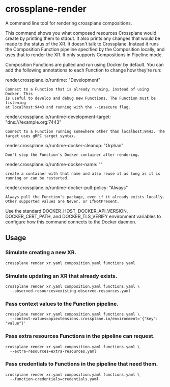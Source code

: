 # crossplane-render

A command line tool for rendering crossplane compositions.

This command shows you what composed resources Crossplane would create by
printing them to stdout. It also prints any changes that would be made to the
status of the XR. It doesn't talk to Crossplane. Instead it runs the Composition
Function pipeline specified by the Composition locally, and uses that to render
the XR. It only supports Compositions in Pipeline mode.

Composition Functions are pulled and run using Docker by default. You can add
the following annotations to each Function to change how they're run:

  render.crossplane.io/runtime: "Development"

    Connect to a Function that is already running, instead of using Docker. This
    is useful to develop and debug new Functions. The Function must be listening
    at localhost:9443 and running with the --insecure flag.

  render.crossplane.io/runtime-development-target: "dns:///example.org:7443"

    Connect to a Function running somewhere other than localhost:9443. The
    target uses gRPC target syntax.

  render.crossplane.io/runtime-docker-cleanup: "Orphan"

    Don't stop the Function's Docker container after rendering.

  render.crossplane.io/runtime-docker-name: "<name>"

    create a container with that name and also reuse it as long as it is running or can be restarted.

  render.crossplane.io/runtime-docker-pull-policy: "Always"

    Always pull the Function's package, even if it already exists locally.
    Other supported values are Never, or IfNotPresent.

Use the standard DOCKER_HOST, DOCKER_API_VERSION, DOCKER_CERT_PATH, and
DOCKER_TLS_VERIFY environment variables to configure how this command connects
to the Docker daemon.

## Usage

### Simulate creating a new XR.
```shell
crossplane render xr.yaml composition.yaml functions.yaml
```

### Simulate updating an XR that already exists.
```shell
crossplane render xr.yaml composition.yaml functions.yaml \
  --observed-resources=existing-observed-resources.yaml
```

### Pass context values to the Function pipeline.
```shell
crossplane render xr.yaml composition.yaml functions.yaml \
  --context-values=apiextensions.crossplane.io/environment='{"key": "value"}'
```

### Pass extra resources Functions in the pipeline can request.
```shell
crossplane render xr.yaml composition.yaml functions.yaml \
  --extra-resources=extra-resources.yaml
```

### Pass credentials to Functions in the pipeline that need them.
```shell
crossplane render xr.yaml composition.yaml functions.yaml \
  --function-credentials=credentials.yaml
```
